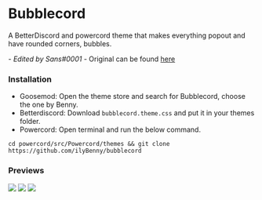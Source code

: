# Bubblecord
A BetterDiscord and powercord theme that makes everything popout and have rounded corners, bubbles.

\- _Edited by Sans#0001_ -
Original can be found [here](https://github.com/bentettmar/bubblecord)

### Installation
- Goosemod: Open the theme store and search for Bubblecord, choose the one by Benny.
- Betterdiscord: Download `bubblecord.theme.css` and put it in your themes folder.
- Powercord: Open terminal and run the below command.
```
cd powercord/src/Powercord/themes && git clone https://github.com/ilyBenny/bubblecord
```  

### Previews
![](https://cdn.discordapp.com/attachments/875027647858618432/875028569544339456/unknown.png)
![](https://cdn.discordapp.com/attachments/875027647858618432/875028594320097349/unknown.png)
![](https://cdn.discordapp.com/attachments/875027647858618432/875028605296603166/unknown.png)
